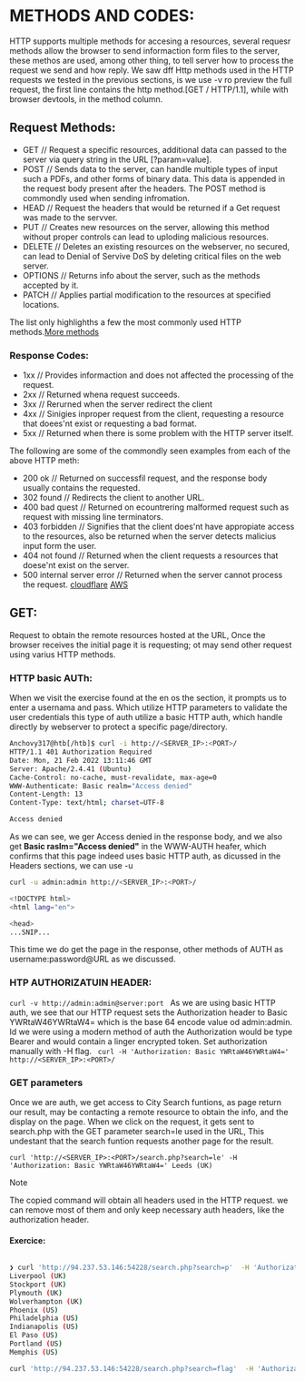 # METHODS AND CODES:
HTTP supports multiple methods for accesing a resources, several requesr methods allow the browser to send informaction form
files to the server, these methos are used, among other thing, to tell server how to process the request we send
and how reply.
We saw dff Http methods used in the HTTP requests we tested in the previous sections, is we use -v ro preview the full request,
the first line contains the http method.[GET / HTTP/1.1], while with browser devtools, in the method column.

## Request Methods:
- GET // Request a specific resources, additional data can passed to the server via query string in the URL [?param=value].
- POST // Sends data to the server, can handle  multiple types of input such a PDFs, and other forms of binary data. This data is appended
 in the request body present after the headers. The POST method is commondly used when sending infromation.
- HEAD // Request the headers that would be returned if a Get request was made to the servver.
- PUT // Creates new resources on the server, allowing this method without proper controls can lead to uploding malicious resources.
- DELETE //  Deletes an existing resources on the webserver, no secured, can lead to Denial of Servive DoS by deleting critical files on the web server.
- OPTIONS // Returns info about the server, such as the methods accepted by it.
- PATCH // Applies partial modification to the resources at specified locations.

The list only highlighths a few the most commonly used HTTP methods.[More methods](https://developer.mozilla.org/en-US/docs/Web/HTTP/Methods)

### Response Codes:
- 1xx // Provides informaction and does not affected the processing of the request.
- 2xx // Returned whena request succeeds.
- 3xx // Rerurned when the server redirect the client
- 4xx // Sinigies inproper request from the client, requesting a resource that doees'nt exist or requesting a bad format.
- 5xx // Returned when there is some problem with the HTTP server itself.

The following are some of the commondly seen examples from each of the above HTTP meth:

- 200 ok // Returned on successfil request, and the response body usually contains the requested.
- 302 found // Redirects the client to another URL.
- 400 bad quest // Returned on ecountrering malformed request such as request with missing line terminators.
- 403 forbidden // Signifies that the client does'nt have appropiate access to the resources, also be returned when the server detects malicius input form the user.
- 404 not found  // Returned when the client requests a resources that doese'nt exist on the server.
- 500 internal server error // Returned when the server cannot process the request.
[cloudflare](https://developers.cloudflare.com/support/troubleshooting/http-status-codes/http-status-codes/)
[AWS](https://docs.aws.amazon.com/AmazonSimpleDB/latest/DeveloperGuide/APIError.html)


## GET:
Request to obtain the remote resources hosted at the URL, Once the browser receives the initial page it is requesting; ot may
send other request using varius HTTP methods.

### HTTP basic AUTh:
When we visit the exercise found at the en os the section, it prompts us to enter a usernama and pass. Which utilize HTTP parameters to validate the
user credentials this type of auth utilize a basic HTTP auth, which handle directly by webserver to protect a specific page/directory.
```bash
Anchovy317@htb[/htb]$ curl -i http://<SERVER_IP>:<PORT>/
HTTP/1.1 401 Authorization Required
Date: Mon, 21 Feb 2022 13:11:46 GMT
Server: Apache/2.4.41 (Ubuntu)
Cache-Control: no-cache, must-revalidate, max-age=0
WWW-Authenticate: Basic realm="Access denied"
Content-Length: 13
Content-Type: text/html; charset=UTF-8

Access denied

```
As we can see, we ger Access denied in the response body, and we also get **Basic raslm="Access denied"**
in the WWW-AUTH heafer, which confirms that this page indeed uses basic HTTP auth, as dicussed in the Headers sections,
we can use -u

```bash
curl -u admin:admin http://<SERVER_IP>:<PORT>/

<!DOCTYPE html>
<html lang="en">

<head>
...SNIP...

```
This time we do get the page in the response, other methods of AUTH as username:password@URL as we discussed.

### HTP AUTHORIZATUIN HEADER:

`curl -v http://admin:admin@server:port `
As we are using basic HTTP auth, we see that our HTTP request sets the Authorization header to Basic YWRtaW46YWRtaW4=
which is the base 64 encode value od admin:admin. Id we were using a modern method of auth the Authorization would
be type Bearer and would contain a linger encrypted token.
Set authorization manually with -H flag.
` curl -H 'Authorization: Basic YWRtaW46YWRtaW4=' http://<SERVER_IP>:<PORT>/`

### GET parameters
Once we are auth, we get access to City Search funtions, as page return our result, may be contacting a remote resource to obtain
the info, and the display on the page.
When we click on the request, it gets sent to search.php with the GET parameter search=le used in the URL, This undestant that the search funtion requests
another page for the result.

`curl 'http://<SERVER_IP>:<PORT>/search.php?search=le' -H 'Authorization: Basic YWRtaW46YWRtaW4='
Leeds (UK)`

> [!NOTE]
> The copied command will obtain all headers used in the HTTP request. we can remove most of them and only keep necessary auth headers, like
> the authorization header.

#### Exercice:
```bash

❯ curl 'http://94.237.53.146:54228/search.php?search=p'  -H 'Authorization: Basic YWRtaW46YWRtaW4='
Liverpool (UK)
Stockport (UK)
Plymouth (UK)
Wolverhampton (UK)
Phoenix (US)
Philadelphia (US)
Indianapolis (US)
El Paso (US)
Portland (US)
Memphis (US)

curl 'http://94.237.53.146:54228/search.php?search=flag'  -H 'Authorization: Basic YWRtaW46YWRtaW4='
```

